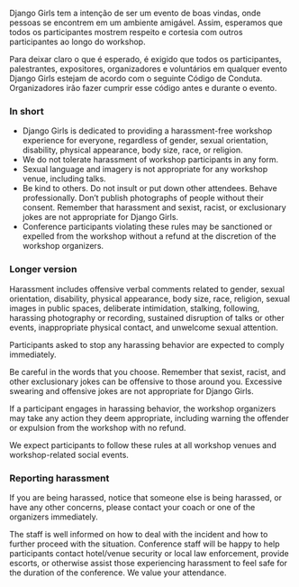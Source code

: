 Django Girls tem a intenção de ser um evento de boas vindas, onde pessoas se encontrem em um ambiente amigável. Assim, esperamos que todos os participantes mostrem respeito e cortesia com outros participantes ao longo do workshop. 

Para deixar claro o que é esperado, é exigido que todos os participantes, palestrantes, expositores, organizadores e voluntários em qualquer evento Django Girls estejam de acordo com o seguinte Código de Conduta. Organizadores irão fazer cumprir esse código antes e durante o evento. 

### In short

- Django Girls is dedicated to providing a harassment-free workshop experience for everyone, regardless of gender, sexual orientation, disability, physical appearance, body size, race, or religion.
- We do not tolerate harassment of workshop participants in any form.
- Sexual language and imagery is not appropriate for any workshop venue, including talks.
- Be kind to others. Do not insult or put down other attendees. Behave professionally. Don’t publish photographs of people without their consent. Remember that harassment and sexist, racist, or exclusionary jokes are not appropriate for Django Girls.
- Conference participants violating these rules may be sanctioned or expelled from the workshop without a refund at the discretion of the workshop organizers.

### Longer version

Harassment includes offensive verbal comments related to gender, sexual orientation, disability, physical appearance, body size, race, religion, sexual images in public spaces, deliberate intimidation, stalking, following, harassing photography or recording, sustained disruption of talks or other events, inappropriate physical contact, and unwelcome sexual attention.

Participants asked to stop any harassing behavior are expected to comply immediately.

Be careful in the words that you choose. Remember that sexist, racist, and other exclusionary jokes can be offensive to those around you. Excessive swearing and offensive jokes are not appropriate for Django Girls.

If a participant engages in harassing behavior, the workshop organizers may take any action they deem appropriate, including warning the offender or expulsion from the workshop with no refund.

We expect participants to follow these rules at all workshop venues and workshop-related social events.

### Reporting harassment

If you are being harassed, notice that someone else is being harassed, or have any other concerns, please contact your coach or one of the organizers immediately.

The staff is well informed on how to deal with the incident and how to further proceed with the situation. Conference staff will be happy to help participants contact hotel/venue security or local law enforcement, provide escorts, or otherwise assist those experiencing harassment to feel safe for the duration of the conference. We value your attendance.
